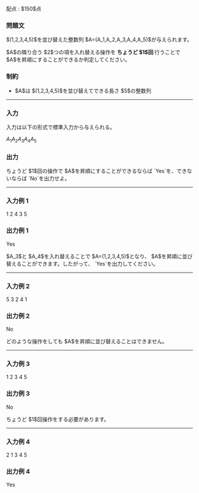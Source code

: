 
<div>

<span>

<span>

<p>
配点 : $150$点
</p>

<div>

<section>

### **問題文**

<p>
$(1,2,3,4,5)$を並び替えた整数列 $A=(A_1,A_2,A_3,A_4,A_5)$が与えられます。
</p>

<p>
$A$の隣り合う $2$つの項を入れ替える操作を 
<strong>
ちょうど $1$回
</strong>
行うことで $A$を昇順にすることができるか判定してください。
</p>

</section>

</div>

<div>

<section>

### **制約**

<ul>

<li>
$A$は $(1,2,3,4,5)$を並び替えてできる長さ $5$の整数列
</li>

</ul>

</section>

</div>

---

<div>

<div>

<section>

### **入力**

<p>
入力は以下の形式で標準入力から与えられる。
</p>

<div>

$A_1$$A_2$$A_3$$A_4$$A_5$
</div>

</section>

</div>

<div>

<section>

### **出力**

<p>
ちょうど $1$回の操作で $A$を昇順にすることができるならば `Yes`を、できないならば `No`を出力せよ。
</p>

</section>

</div>

</div>

---

<div>

<section>

### **入力例 1**

<div>

1 2 4 3 5

</div>

</section>

</div>

<div>

<section>

### **出力例 1**

<div>

Yes

</div>

<p>
$A_3$と $A_4$を入れ替えることで $A=(1,2,3,4,5)$となり、 $A$を昇順に並び替えることができます。したがって、 `Yes`を出力してください。
</p>

</section>

</div>

---

<div>

<section>

### **入力例 2**

<div>

5 3 2 4 1

</div>

</section>

</div>

<div>

<section>

### **出力例 2**

<div>

No

</div>

<p>
どのような操作をしても $A$を昇順に並び替えることはできません。
</p>

</section>

</div>

---

<div>

<section>

### **入力例 3**

<div>

1 2 3 4 5

</div>

</section>

</div>

<div>

<section>

### **出力例 3**

<div>

No

</div>

<p>
ちょうど $1$回操作をする必要があります。
</p>

</section>

</div>

---

<div>

<section>

### **入力例 4**

<div>

2 1 3 4 5

</div>

</section>

</div>

<div>

<section>

### **出力例 4**

<div>

Yes

</div>

</section>

</div>

</span>

</span>

</div>

